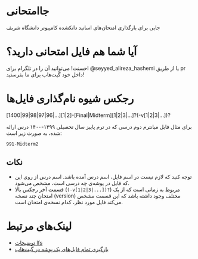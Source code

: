 # جاامتحانی
جایی برای بارگذاری امتحان‌های اساتید دانکشده کامپیوتر دانشگاه شریف

# آیا شما هم فایل امتحانی دارید؟

احسنت! می‌توانید آن را در تلگرام برای @seyyed_alireza_hashemi یا از طریق pr داخل خود گیت‌هاب برای ما بفرستید!

# رجکس شیوه نام‌گذاری فایل‌ها
[1400|99|98|97|96|...][1|2]-[Final|Midterm][1|2|3|...]?(-v[1|2|3|...])?

برای مثال فایل میانترم دوم درسی که در ترم پاییز سال تحصیلی ۱۳۹۹-۱۴۰۰ درس ارائه شده، به صورت زیر است:

`991-Midterm2`

## نکات
- توجه کنید که لازم نیست در اسم فایل، اسم درس آمده باشد. اسم درس از روی این که فایل در پوشه‌ی چه درسی است، مشخص می‌شود.
- قسمت آخر رجکس بالا (`(-v[1|2|3|...])?`) مربوط به زمانی است که از یک امتحان چند نسخه (version) مختلف وجود داشته باشد که این قسمت مشخص می‌کند فایل مورد نظر، کدام نسخه‌ی امتحان است.

# لینک‌های مرتبط
- [توضیحات lfs](https://medium.com/junior-dev/how-to-use-git-lfs-large-file-storage-to-push-large-files-to-github-41c8db1e2d65)
- [بارگیری تمام فایل‌های یک پوشه در گیت‌هاب](https://download-directory.github.io/)
